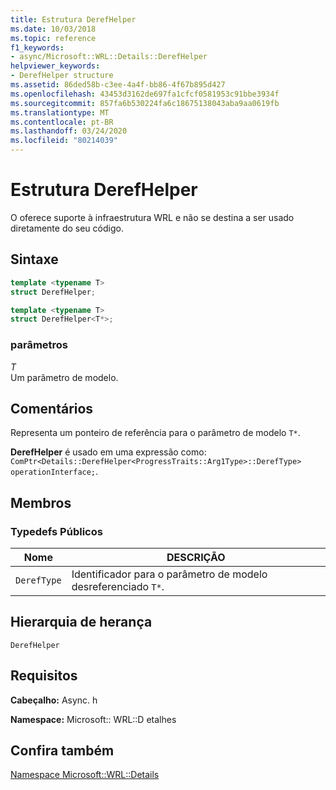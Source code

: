 ```yaml
---
title: Estrutura DerefHelper
ms.date: 10/03/2018
ms.topic: reference
f1_keywords:
- async/Microsoft::WRL::Details::DerefHelper
helpviewer_keywords:
- DerefHelper structure
ms.assetid: 86ded58b-c3ee-4a4f-bb86-4f67b895d427
ms.openlocfilehash: 43453d3162de697fa1cfcf0581953c91bbe3934f
ms.sourcegitcommit: 857fa6b530224fa6c18675138043aba9aa0619fb
ms.translationtype: MT
ms.contentlocale: pt-BR
ms.lasthandoff: 03/24/2020
ms.locfileid: "80214039"
---
```

# <a name="derefhelper-structure"></a>Estrutura DerefHelper

O oferece suporte à infraestrutura WRL e não se destina a ser usado diretamente do seu código.

## <a name="syntax"></a>Sintaxe

```cpp
template <typename T>
struct DerefHelper;

template <typename T>
struct DerefHelper<T*>;
```

### <a name="parameters"></a>parâmetros

*T*<br/>
Um parâmetro de modelo.

## <a name="remarks"></a>Comentários

Representa um ponteiro de referência para o parâmetro de modelo `T*`.

**DerefHelper** é usado em uma expressão como: `ComPtr<Details::DerefHelper<ProgressTraits::Arg1Type>::DerefType> operationInterface;`.

## <a name="members"></a>Membros

### <a name="public-typedefs"></a>Typedefs Públicos

|Nome|DESCRIÇÃO|
|----------|-----------------|
|`DerefType`|Identificador para o parâmetro de modelo desreferenciado `T*`.|

## <a name="inheritance-hierarchy"></a>Hierarquia de herança

`DerefHelper`

## <a name="requirements"></a>Requisitos

**Cabeçalho:** Async. h

**Namespace:** Microsoft:: WRL::D etalhes

## <a name="see-also"></a>Confira também

[Namespace Microsoft::WRL::Details](microsoft-wrl-details-namespace.md)
